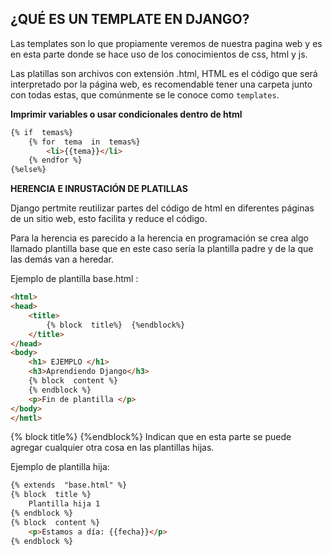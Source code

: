 ## **¿QUÉ ES UN TEMPLATE EN DJANGO?**

Las templates son lo que propiamente veremos de nuestra pagina web y es en esta parte donde se hace uso de los conocimientos de css, html y js.

Las platillas son archivos con extensión .html, HTML es el código que será interpretado por la página web, es recomendable tener una carpeta junto con todas estas, que comúnmente se le conoce como `templates`.

**Imprimir variables o usar condicionales dentro de html**

``` html
{% if  temas%}
	{% for  tema  in  temas%}
		<li>{{tema}}</li>
	{% endfor %}
{%else%}

```
**HERENCIA E INRUSTACIÓN DE PLATILLAS**

Django pertmite reutilizar partes del código de html en diferentes páginas de un sitio web, esto facilita y reduce el código.

Para la herencia es parecido a la herencia en programación se crea algo llamado plantilla base que en este caso sería la plantilla padre y de la que las demás van a heredar.

Ejemplo de plantilla base.html :
``` html
<html>
<head>
	<title>
		{% block  title%}  {%endblock%}
	</title>
</head>
<body>
	<h1> EJEMPLO </h1>
	<h3>Aprendiendo Django</h3>
	{% block  content %}
	{% endblock %}
	<p>Fin de plantilla </p>
</body>
</hmtl>
```
{% block  title%}  {%endblock%}  Indican que en esta parte se puede agregar cualquier otra cosa en las plantillas hijas.

Ejemplo de plantilla hija:
``` html
{% extends  "base.html" %}
{% block  title %} 
	Plantilla hija 1
{% endblock %}
{% block  content %}
	<p>Estamos a día: {{fecha}}</p>
{% endblock %}
```
